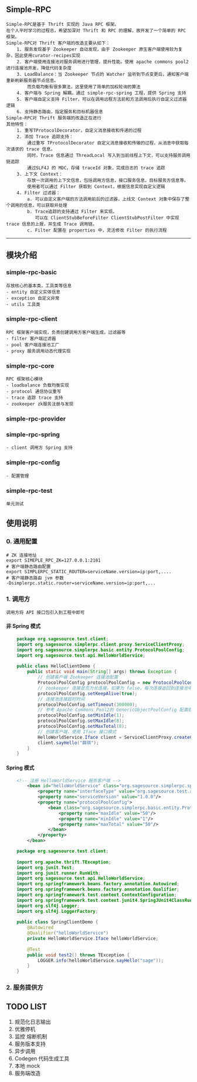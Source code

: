 ## Simple-RPC
    Simple-RPC是基于 Thrift 实现的 Java RPC 框架。
    在个人平时学习的过程总，希望加深对 Thrift 和 RPC 的理解，故开发了一个简单的 RPC 框架。
    Simple-RPC对 Thrift 客户端的改造主要从如下：
        1. 服务发现基于 Zookeeper 自动发现，由于 Zookeeper 原生客户端使用较为复杂，因此使用curator-recipes实现
        2. 客户端使用连接池对服务调用进行管理，提升性能。使用 apache commons pool2 进行连接池开发，降低代码复杂度
        3. LoadBalance：当 Zookeeper 节点的 Watcher 监听到节点变更后，通知客户端重新刷新服务器节点信息。
            而负载均衡有很多算法，这里使用了简单的加权轮询的算法
        4. 客户端与 Spring 解耦，通过 simple-rpc-spring 工程，提供 Spring 支持
        5. 客户端自定义支持 Filter，可以在调用远程方法前和方法调用后执行自定义过滤器逻辑
        6. 支持静态路由，指定服务和目标机器信息
    Simple-RPC对 Thrift 服务端的改造正在进行
    其他特性：
        1. 重写TProtocolDecorator，自定义消息接收和传递的过程
        2. 添加 Trace 追踪支持：
            通过重写 TProtocolDecorator 自定义消息接收和传输的过程，从消息中获取每次请求的 trace 信息。 
            同时，Trace 信息通过 ThreadLocal 写入到当前线程上下文，可以支持服务调用链追踪
            通过SLF4J 的 MDC，存储 traceId 对象，完成日志的 trace 追踪
        3. 上下文 Context：
            存放一次调用的上下文信息，包括调用方信息，接口服务信息，目标服务方信息等。
            使用者可以通过 Filter 获取到 Context，根据信息实现自定义逻辑
        4. Filter 过滤器：
            a. 可以自定义客户端的方法调用前后的过滤器，上线文 Context 对象中保存了整个调用的信息，可以获取并处理
            b. Trace追踪的支持通过 Filter 来实现。
               可以在 ClientStubBeforeFilter ClientStubPostFilter 中实现 trace 信息的上报，并生成 Trace 调用链。
            c. Filter 配置在 properties 中，灵活修改 Filter 的执行流程
---
## 模块介绍
### simple-rpc-basic
    存放核心的基本类，工具类等信息
    - entity 自定义实体信息
    - exception 自定义异常
    - utils 工具类 
### simple-rpc-client
    RPC 框架客户端实现，负责创建调用方客户端生成，过滤器等
    - filter 客户端过滤器
    - pool 客户端连接池工厂
    - proxy 服务调用动态代理实现
### simple-rpc-core
    RPC 框架核心模块
    - loadbalance 负载均衡实现
    - protocol 通信协议重写
    - trace 追踪 trace 支持
    - zookeeper zk服务注册与发现 
### simple-rpc-provider
### simple-rpc-spring
    - client 调用方 Spring 支持
### simple-rpc-config
    - 配置管理
### simple-rpc-test
    单元测试

## 使用说明
### 0. 通用配置
    # ZK 连接地址
    export SIMEPLE_RPC_ZK=127.0.0.1:2181
    # 客户端静态路由配置
    export SIMPLERPC_STATIC_ROUTER=serviceName.version=ip:port,....
    # 客户端静态路由 jvm 参数
    -Dsimplerpc.static.router=serviceName.version=ip:port,...
    
### 1. 调用方
    调用方将 API 接口包引入到工程中即可
#### 非 Spring 模式
```java
    package org.sagesource.test.client;
    import org.sagesource.simplerpc.client.proxy.ServiceClientProxy;
    import org.sagesource.simplerpc.basic.entity.ProtocolPoolConfig;
    import org.sagesource.test.api.HelloWorldService;
    
    public class HelloClientDemo {
    	public static void main(String[] args) throws Exception {
            // 创建客户端 Zookeeper 连接池配置
            ProtocolPoolConfig protocolPoolConfig = new ProtocolPoolConfig();
            // zookeeper 连接是否为长连接，如果为 false，每次连接返回到连接池中，都会 close 掉
            protocolPoolConfig.setKeepAlive(true);
            // 连接池连接超时时间
            protocolPoolConfig.setTimeout(300000);
            // 参考 Apache Commons Pool2的 GenericObjectPoolConfig 配置即可
            protocolPoolConfig.setMinIdle(1);
            protocolPoolConfig.setMaxIdle(8);
            protocolPoolConfig.setMaxTotal(8);
            // 创建客户端，使用 Iface 接口模式
            HelloWorldService.Iface client = ServiceClientProxy.createClient(HelloWorldService.Iface.class, "1.0.0", protocolPoolConfig);
            client.sayHello("薛琪");
    	}
    }
```
#### Spring 模式
```xml
    <!-- 注册 HelloWorldService 服务客户端 -->
        <bean id="helloWorldService" class="org.sagesource.simplerpc.spring.client.ServiceClientFactoryBean" destroy-method="close">
            <property name="interfaceType" value="org.sagesource.test.api.HelloWorldService.Iface"/>
            <property name="serviceVersion" value="1.0.0"/>
            <property name="protocolPoolConfig">
                <bean class="org.sagesource.simplerpc.basic.entity.ProtocolPoolConfig">
                    <property name="maxIdle" value="50"/>
                    <property name="minIdle" value="1"/>
                    <property name="maxTotal" value="50"/>
                </bean>
            </property>
        </bean>
```
```java
    package org.sagesource.test.client;
    
    import org.apache.thrift.TException;
    import org.junit.Test;
    import org.junit.runner.RunWith;
    import org.sagesource.test.api.HelloWorldService;
    import org.springframework.beans.factory.annotation.Autowired;
    import org.springframework.beans.factory.annotation.Qualifier;
    import org.springframework.test.context.ContextConfiguration;
    import org.springframework.test.context.junit4.SpringJUnit4ClassRunner;
    import org.slf4j.Logger;
    import org.slf4j.LoggerFactory;
    
    public class SpringClientDemo {
        @Autowired
        @Qualifier("helloWorldService")
        private HelloWorldService.Iface helloWorldService;
	    
        @Test
        public void test2() throws TException {
            LOGGER.info(helloWorldService.sayHello("sage"));
        }
    }
```
### 2. 服务提供方

## TODO LIST
1. 规范化日志输出
2. 优雅停机
3. 监控 熔断机制
4. 服务版本支持
5. 异步调用
6. Codegen 代码生成工具
7. 本地 mock
8. 服务端改造
